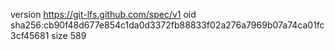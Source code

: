 version https://git-lfs.github.com/spec/v1
oid sha256:cb90f48d677e854c1da0d3372fb88833f02a276a7969b07a74ca01fc3cf45681
size 589

